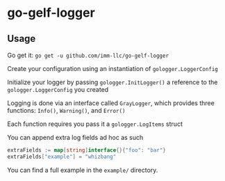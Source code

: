 # go-gelf-logger

## Usage

Go get it: 
`go get -u github.com/imm-llc/go-gelf-logger`

Create your configuration using an instantiation of `gologger.LoggerConfig`

Initialize your logger by passing `gologger.InitLogger()` a reference to the `gologger.LoggerConfig` you created

Logging is done via an interface called `GrayLogger`, which provides three functions: `Info()`, `Warning()`, and `Error()`

Each function requires you pass it a `gologger.LogItems` struct

You can append extra log fields ad hoc as such

```go
extraFields := map[string]interface{}{"foo": "bar"}
extraFields["example"] = "whizbang"
```

You can find a full example in the `example/` directory.